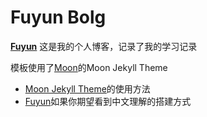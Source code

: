 # Fuyun Bolg
  
**[Fuyun](https://Fuyun.github.io/Moon)** 这是我的个人博客，记录了我的学习记录

模板使用了[Moon](https://github.com/TaylanTatli/Moon)的Moon Jekyll Theme

* [Moon Jekyll Theme](https://taylantatli.github.io/Moon/moon-theme/)的使用方法
* [Fuyun](https://fuyun791.github.io)如果你期望看到中文理解的搭建方式
